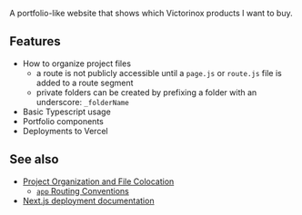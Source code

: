A portfolio-like website that shows which Victorinox products I want to buy.

## Features

- How to organize project files
  - a route is not publicly accessible until a `page.js` or `route.js` file is added to a route segment
  - private folders can be created by prefixing a folder with an underscore: `_folderName`
- Basic Typescript usage
- Portfolio components
- Deployments to Vercel

## See also

- [Project Organization and File Colocation](https://nextjs.org/docs/app/building-your-application/routing/colocation)
  - [`app` Routing Conventions](https://nextjs.org/docs/getting-started/project-structure#routing-files)
- [Next.js deployment documentation](https://nextjs.org/docs/deployment)
